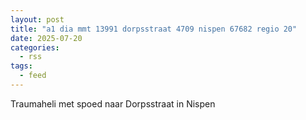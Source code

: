 ```yaml
---
layout: post
title: "a1 dia mmt 13991 dorpsstraat 4709 nispen 67682 regio 20"
date: 2025-07-20
categories: 
  - rss
tags: 
  - feed
---
```


Traumaheli met spoed naar Dorpsstraat in Nispen
